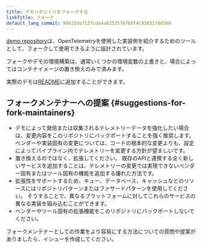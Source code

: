 ```yaml
---
title: デモリポジトリをフォークする
linkTitle: フォーク
default_lang_commit: 99b15da7137cde4a6352576768f4c9203170d569
---
```


[demo repository][]は、OpenTelemetryを使用した実装例を紹介するためのツールとして、フォークして使用できるように設計されています。

フォークやデモの環境構築は、通常いくつかの環境変数の上書きと、場合によってはコンテナイメージの置き換えのみで済みます。

実際のデモは[README](https://github.com/open-telemetry/opentelemetry-demo/blob/main/README.md?plain=1)に追加することができます。

## フォークメンテナーへの提案 {#suggestions-for-fork-maintainers}

- デモによって発信または収集されるテレメトリーデータを強化したい場合は、変更内容をこのリポジトリにバックポートすることを強く推奨します。
  ベンダーや実装固有の変更については、コードの根本的な変更よりも、設定によってパイプライン内でテレメトリーを変更する方針が望ましいです。
- 置き換えるのではなく、拡張してください。
  既存のAPIと連携する全く新しいサービスを追加することは、テレメトリーの変更では実現できないベンダー固有またはツール固有の機能を追加する優れた方法です。
- 拡張性をサポートするため、キュー、データベース、キャッシュなどのリソースにはリポジトリパターンまたはファサードパターンを使用してください。
  そうすることで、異なるプラットフォームに対してこれらのサービスの異なる実装を組み込むことができます。
- ベンダーやツール固有の拡張機能をこのリポジトリにバックポートしないでください。

フォークメンテナーとしての作業をより容易にする方法についての質問や提案がありましたら、イシューを作成してください。

[demo repository]: <{{% param repo %}}>
